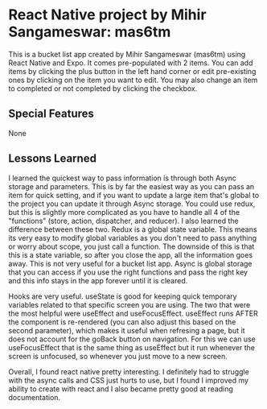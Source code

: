 # React Native project by Mihir Sangameswar: mas6tm

This is a bucket list app created by Mihir Sangameswar (mas6tm) using React Native and Expo. It comes pre-populated with 2 items. You can add items by clicking the plus button in the left hand corner or edit pre-existing ones by clicking on the item you want to edit. You may also change an item to completed or not completed by clicking the checkbox.

## Special Features

None

## Lessons Learned

I learned the quickest way to pass information is through both Async storage and parameters. This is by far the easiest way as you can pass an item for quick setting, and if you want to update a large item that's global to the project you can update it through Async storage. You could use redux, but this is slightly more complicated as you have to handle all 4 of the "functions" (store, action, dispatcher, and reducer). I also learned the difference between these two. Redux is a global state variable. This means its very easy to modify global variables as you don't need to pass anything or worry about scope, you just call a function. The downside of this is that this is a state variable, so after you close the app, all the information goes away. This is not very useful for a bucket list app. Async is global storage that you can access if you use the right functions and pass the right key and this info stays in the app forever until it is cleared.

Hooks are very useful. useState is good for keeping quick temporary variables related to that specific screen you are using. The two that were the most helpful were useEffect and useFocusEffect. useEffect runs AFTER the component is re-rendered (you can also adjust this based on the second parameter), which makes it useful when refresing a page, but it does not account for the goBack button on navigation. For this we can use useFocusEffect that is the same thing as useEffect but it run whenever the screen is unfocused, so whenever you just move to a new screen.

Overall, I found react native pretty interesting. I definitely had to struggle with the async calls and CSS just hurts to use, but I found I improved my ability to create with react and I also became pretty good at reading documentation.
